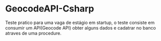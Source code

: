 ﻿# GeocodeAPI-Csharp
Teste pratico para uma vaga de estágio em startup, o teste consiste em consumir um API(Geocode API) obter alguns dados e cadatrar no banco atraves de uma procedure.

